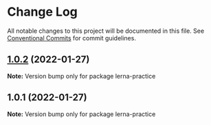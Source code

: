 # Change Log

All notable changes to this project will be documented in this file.
See [Conventional Commits](https://conventionalcommits.org) for commit guidelines.

## [1.0.2](https://github.com/sgwanlee/lerna-practice/compare/v1.0.1...v1.0.2) (2022-01-27)

**Note:** Version bump only for package lerna-practice





## 1.0.1 (2022-01-27)

**Note:** Version bump only for package lerna-practice
